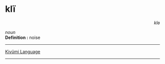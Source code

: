 
# klï

<div align="right"><i>klɞ</i></div>

*noun*  
**Definition :** noise  

---

[Kivümi Language](../README.md)

---

